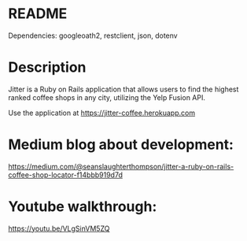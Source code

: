 # README

Dependencies: googleoath2, restclient, json, dotenv
 
# Description

Jitter is a Ruby on Rails application that allows users to find the highest
ranked coffee shops in any city, utilizing the Yelp Fusion API.

Use the application at https://jitter-coffee.herokuapp.com

# Medium blog about development: 
https://medium.com/@seanslaughterthompson/jitter-a-ruby-on-rails-coffee-shop-locator-f14bbb919d7d

# Youtube walkthrough:
https://youtu.be/VLgSinVM5ZQ
